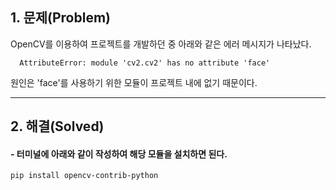 ## 1. 문제(Problem)

OpenCV를 이용하여 프로젝트를 개발하던 중 아래와 같은 에러 메시지가 나타났다.

      AttributeError: module 'cv2.cv2' has no attribute 'face'
  
원인은 'face'를 사용하기 위한 모듈이 프로젝트 내에 없기 때문이다.

  

------------------

## 2. 해결(Solved)

####   - 터미널에 아래와 같이 작성하여 해당 모듈을 설치하면 된다.

    pip install opencv-contrib-python
  


